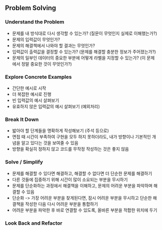 ## Problem Solving

### Understand the Problem

- 문제를 내 방식대로 다시 생각할 수 있는가? (질문이 무엇인지 실제로 이해했는가?)
- 문제의 입력값이 무엇인가?
- 문제의 해결책에서 나와야 할 결과는 무엇인가?
- 입력값이 출력값을 결정할 수 있는가? (문제를 해결할 충분한 정보가 주어졌는가?)
- 문제의 일부인 데이터의 중요한 부분에 어떻게 라벨을 지정할 수 있는가? (이 문제에서 정말 중요한 것이 무엇인가?)

### Explore Concrete Examples

- 간단한 예시로 시작
- 더 복잡한 예시로 진행
- 빈 입력값의 예시 살펴보기
- 유효하지 않은 입력값의 예시 살펴보기 (예외처리)

### Break It Down

- 밟아야 할 단계들을 명확하게 작성해보기 (주석 등으로)
- 면접 때 시간이 부족하여 구현을 모두 하지 못하더라도, 내가 방향이나 기본적인 개념을 알고 있다는 것을 보여줄 수 있음
- 방향을 확실히 정하지 않고 코드를 무작정 작성하는 것은 좋지 않음

### Solve / Simplify

- 문제를 해결할 수 있다면 해결하고, 해결할 수 없다면 더 단순한 문제를 해결하기
- 다른 것들에 집중하기 위해 시간이 많이 소요되는 부분을 무시하기
- 문제를 단순화하는 과정에서 해결책을 이해하고, 문제의 어려운 부분을 파악하며 해결할 수 있음
- 단순화 -> 가장 어려운 부분을 찾게된다면, 잠시 어려운 부분을 무시하고 단순한 해결책을 작성한 다음 다시 어려운 부분을 통합하기
- 어려운 부분을 파악한 후 바로 연결할 수 있도록, 올바른 부분을 적합한 위치에 두기

### Look Back and Refactor
